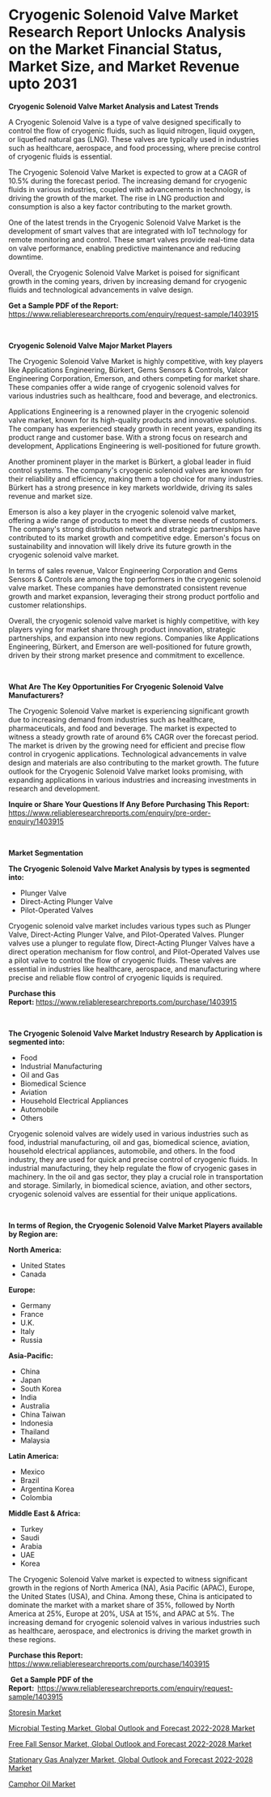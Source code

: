 <p><h1>Cryogenic Solenoid Valve Market Research Report Unlocks Analysis on the Market Financial Status, Market Size, and Market Revenue upto 2031</h1></p><p><strong>Cryogenic Solenoid Valve Market Analysis and Latest Trends</strong></p>
<p><p>A Cryogenic Solenoid Valve is a type of valve designed specifically to control the flow of cryogenic fluids, such as liquid nitrogen, liquid oxygen, or liquefied natural gas (LNG). These valves are typically used in industries such as healthcare, aerospace, and food processing, where precise control of cryogenic fluids is essential.</p><p>The Cryogenic Solenoid Valve Market is expected to grow at a CAGR of 10.5% during the forecast period. The increasing demand for cryogenic fluids in various industries, coupled with advancements in technology, is driving the growth of the market. The rise in LNG production and consumption is also a key factor contributing to the market growth.</p><p>One of the latest trends in the Cryogenic Solenoid Valve Market is the development of smart valves that are integrated with IoT technology for remote monitoring and control. These smart valves provide real-time data on valve performance, enabling predictive maintenance and reducing downtime.</p><p>Overall, the Cryogenic Solenoid Valve Market is poised for significant growth in the coming years, driven by increasing demand for cryogenic fluids and technological advancements in valve design.</p></p>
<p><strong>Get a Sample PDF of the Report:&nbsp;</strong> <a href="https://www.reliableresearchreports.com/enquiry/request-sample/1403915">https://www.reliableresearchreports.com/enquiry/request-sample/1403915</a></p>
<p>&nbsp;</p>
<p><strong>Cryogenic Solenoid Valve Major Market Players</strong></p>
<p><p>The Cryogenic Solenoid Valve Market is highly competitive, with key players like Applications Engineering, Bürkert, Gems Sensors & Controls, Valcor Engineering Corporation, Emerson, and others competing for market share. These companies offer a wide range of cryogenic solenoid valves for various industries such as healthcare, food and beverage, and electronics.</p><p>Applications Engineering is a renowned player in the cryogenic solenoid valve market, known for its high-quality products and innovative solutions. The company has experienced steady growth in recent years, expanding its product range and customer base. With a strong focus on research and development, Applications Engineering is well-positioned for future growth.</p><p>Another prominent player in the market is Bürkert, a global leader in fluid control systems. The company's cryogenic solenoid valves are known for their reliability and efficiency, making them a top choice for many industries. Bürkert has a strong presence in key markets worldwide, driving its sales revenue and market size.</p><p>Emerson is also a key player in the cryogenic solenoid valve market, offering a wide range of products to meet the diverse needs of customers. The company's strong distribution network and strategic partnerships have contributed to its market growth and competitive edge. Emerson's focus on sustainability and innovation will likely drive its future growth in the cryogenic solenoid valve market.</p><p>In terms of sales revenue, Valcor Engineering Corporation and Gems Sensors & Controls are among the top performers in the cryogenic solenoid valve market. These companies have demonstrated consistent revenue growth and market expansion, leveraging their strong product portfolio and customer relationships.</p><p>Overall, the cryogenic solenoid valve market is highly competitive, with key players vying for market share through product innovation, strategic partnerships, and expansion into new regions. Companies like Applications Engineering, Bürkert, and Emerson are well-positioned for future growth, driven by their strong market presence and commitment to excellence.</p></p>
<p>&nbsp;</p>
<p><strong>What Are The Key Opportunities For Cryogenic Solenoid Valve Manufacturers?</strong></p>
<p><p>The Cryogenic Solenoid Valve market is experiencing significant growth due to increasing demand from industries such as healthcare, pharmaceuticals, and food and beverage. The market is expected to witness a steady growth rate of around 6% CAGR over the forecast period. The market is driven by the growing need for efficient and precise flow control in cryogenic applications. Technological advancements in valve design and materials are also contributing to the market growth. The future outlook for the Cryogenic Solenoid Valve market looks promising, with expanding applications in various industries and increasing investments in research and development.</p></p>
<p><strong>Inquire or Share Your Questions If Any Before Purchasing This Report:</strong> <a href="https://www.reliableresearchreports.com/enquiry/pre-order-enquiry/1403915">https://www.reliableresearchreports.com/enquiry/pre-order-enquiry/1403915</a></p>
<p>&nbsp;</p>
<p><strong>Market Segmentation</strong></p>
<p><strong>The Cryogenic Solenoid Valve Market Analysis by types is segmented into:</strong></p>
<p><ul><li>Plunger Valve</li><li>Direct-Acting Plunger Valve</li><li>Pilot-Operated Valves</li></ul></p>
<p><p>Cryogenic solenoid valve market includes various types such as Plunger Valve, Direct-Acting Plunger Valve, and Pilot-Operated Valves. Plunger valves use a plunger to regulate flow, Direct-Acting Plunger Valves have a direct operation mechanism for flow control, and Pilot-Operated Valves use a pilot valve to control the flow of cryogenic fluids. These valves are essential in industries like healthcare, aerospace, and manufacturing where precise and reliable flow control of cryogenic liquids is required.</p></p>
<p><strong>Purchase this Report:&nbsp;</strong><a href="https://www.reliableresearchreports.com/purchase/1403915">https://www.reliableresearchreports.com/purchase/1403915</a></p>
<p>&nbsp;</p>
<p><strong>The Cryogenic Solenoid Valve Market Industry Research by Application is segmented into:</strong></p>
<p><ul><li>Food</li><li>Industrial Manufacturing</li><li>Oil and Gas</li><li>Biomedical Science</li><li>Aviation</li><li>Household Electrical Appliances</li><li>Automobile</li><li>Others</li></ul></p>
<p><p>Cryogenic solenoid valves are widely used in various industries such as food, industrial manufacturing, oil and gas, biomedical science, aviation, household electrical appliances, automobile, and others. In the food industry, they are used for quick and precise control of cryogenic fluids. In industrial manufacturing, they help regulate the flow of cryogenic gases in machinery. In the oil and gas sector, they play a crucial role in transportation and storage. Similarly, in biomedical science, aviation, and other sectors, cryogenic solenoid valves are essential for their unique applications.</p></p>
<p>&nbsp;</p>
<p><strong>In terms of Region, the Cryogenic Solenoid Valve Market Players available by Region are:</strong></p>
<p>
    <p> <strong> North America: </strong>
        <ul>
            <li>United States</li>
            <li>Canada</li>
        </ul>
        </p> 
    <p> <strong> Europe: </strong>
        <ul>
            <li>Germany</li>
            <li>France</li>
            <li>U.K.</li>
            <li>Italy</li>
            <li>Russia</li>
        </ul>
        </p> 
    <p> <strong> Asia-Pacific: </strong>
        <ul>
            <li>China</li>
            <li>Japan</li>
            <li>South Korea</li>
            <li>India</li>
            <li>Australia</li>
            <li>China Taiwan</li>
            <li>Indonesia</li>
            <li>Thailand</li>
            <li>Malaysia</li>
        </ul>
        </p> 
    <p> <strong> Latin America: </strong>
        <ul>
            <li>Mexico</li>
            <li>Brazil</li>
            <li>Argentina Korea</li>
            <li>Colombia</li>
        </ul>
        </p> 
    <p> <strong> Middle East & Africa: </strong>
        <ul>
            <li>Turkey</li>
            <li>Saudi</li>
            <li>Arabia</li>
            <li>UAE</li>
            <li>Korea</li>
        </ul>
    </p>
    </p>
<p><p>The Cryogenic Solenoid Valve market is expected to witness significant growth in the regions of North America (NA), Asia Pacific (APAC), Europe, the United States (USA), and China. Among these, China is anticipated to dominate the market with a market share of 35%, followed by North America at 25%, Europe at 20%, USA at 15%, and APAC at 5%. The increasing demand for cryogenic solenoid valves in various industries such as healthcare, aerospace, and electronics is driving the market growth in these regions.</p></p>
<p><strong>Purchase this Report: </strong><a href="https://www.reliableresearchreports.com/purchase/1403915">https://www.reliableresearchreports.com/purchase/1403915</a></p>
<p>&nbsp;<strong>Get a Sample PDF of the Report:&nbsp;&nbsp;</strong><a href="https://www.reliableresearchreports.com/enquiry/request-sample/1403915">https://www.reliableresearchreports.com/enquiry/request-sample/1403915</a></p>
<p><strong></strong></p>
<p><p><a href="https://view.publitas.com/reportprime-1/storesin-market-research-report-provides-thorough-industry-overview-which-offers-an-in-depth-analysis-of-product-trends-and-new-market-divisions/">Storesin Market</a></p><p><a href="https://meowing-lemming-dd3.notion.site/Microbial-Testing-Market-Global-Outlook-and-Forecast-2022-2028-Market-Size-Focuses-on-Market-Dynami-0c1851610e1b47519bac2f03c7a33406">Microbial Testing Market, Global Outlook and Forecast 2022-2028 Market</a></p><p><a href="https://meowing-canidae-761.notion.site/Free-Fall-Sensor-Market-Global-Outlook-and-Forecast-2022-2028-Market-Size-2024-2031-Global-Indust-02b295fca4bd4e4fb689e296bec9e69e">Free Fall Sensor Market, Global Outlook and Forecast 2022-2028 Market</a></p><p><a href="https://frill-swim-3cd.notion.site/Stationary-Gas-Analyzer-Market-Global-Outlook-and-Forecast-2022-2028-Market-Size-Reflecting-a-Forec-31b2281f33ef422da26da1e17a22ccd8">Stationary Gas Analyzer Market, Global Outlook and Forecast 2022-2028 Market</a></p><p><a href="https://view.publitas.com/reportprime-1/camphor-oil-market-research-report-unlocks-analysis-on-the-market-financial-status-market-size-and-market-revenue-upto-2031/">Camphor Oil Market</a></p></p>